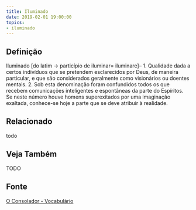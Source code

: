 ```yaml
---
title: Iluminado
date: 2019-02-01 19:00:00
topics:
- iluminado
---
```


## Definição
Iluminado [do latim -> particípio de iluminar= iluminare]– 1. Qualidade dada a
certos indivíduos que se pretendem esclarecidos por Deus, de maneira
particular, e que são considerados geralmente como visionários ou doentes
mentais. 2. Sob esta denominação foram confundidos todos os que recebem
comunicações inteligentes e espontâneas da parte do Espíritos. Se neste número
houve homens superexitados por uma imaginação exaltada, conhece-se hoje a parte
que se deve atribuir à realidade.

## Relacionado
todo

## Veja Também
TODO

## Fonte
[O Consolador - Vocabulário](http://www.oconsolador.com.br/linkfixo/vocabulario/principal.html)


